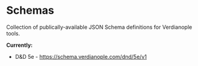# Schemas

Collection of publically-available JSON Schema definitions for Verdianople tools.

**Currently:**

- D&D 5e - https://schema.verdianople.com/dnd/5e/v1
